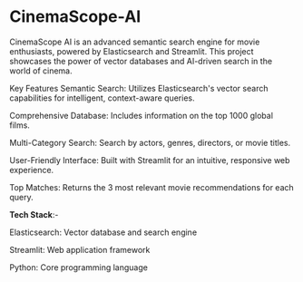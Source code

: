 # CinemaScope-AI
CinemaScope AI is an advanced semantic search engine for movie enthusiasts, powered by Elasticsearch and Streamlit. This project showcases the power of vector databases and AI-driven search in the world of cinema.

Key Features
Semantic Search: Utilizes Elasticsearch's vector search capabilities for intelligent, context-aware queries.

Comprehensive Database: Includes information on the top 1000 global films.

Multi-Category Search: Search by actors, genres, directors, or movie titles.

User-Friendly Interface: Built with Streamlit for an intuitive, responsive web experience.

Top Matches: Returns the 3 most relevant movie recommendations for each query.

**Tech Stack**:-

Elasticsearch: Vector database and search engine

Streamlit: Web application framework

Python: Core programming language
